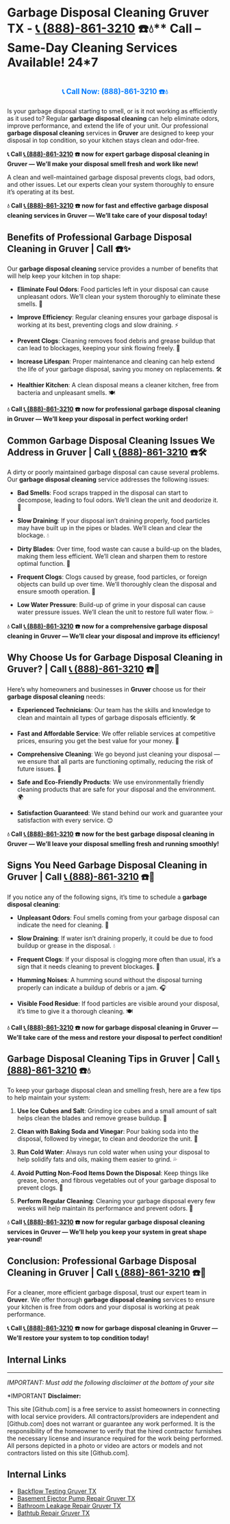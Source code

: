 # Garbage Disposal Cleaning Gruver TX - [📞 (888)-861-3210](https://plumbing-texas-3210.netlify.app) ☎️💧** Call – Same-Day Cleaning Services Available! 24*7
# 

<p align="center" style="font-size: 1.2em; font-weight: bold; margin: 20px 0;">
  <a href="https://plumbing-texas-3210.netlify.app" target="_blank" style="color: #007BFF; text-decoration: none;">📞 Call Now: (888)-861-3210 ☎️💧</a>
</p>

Is your garbage disposal starting to smell, or is it not working as efficiently as it used to? Regular **garbage disposal cleaning** can help eliminate odors, improve performance, and extend the life of your unit. Our professional **garbage disposal cleaning** services in **Gruver** are designed to keep your disposal in top condition, so your kitchen stays clean and odor-free.

**📞 Call [📞 (888)-861-3210](https://plumbing-texas-3210.netlify.app) ☎️ now for expert **garbage disposal cleaning** in Gruver — We’ll make your disposal smell fresh and work like new!**

A clean and well-maintained garbage disposal prevents clogs, bad odors, and other issues. Let our experts clean your system thoroughly to ensure it’s operating at its best.

**💧 Call [📞 (888)-861-3210](https://plumbing-texas-3210.netlify.app) ☎️ now for fast and effective **garbage disposal cleaning** services in Gruver — We’ll take care of your disposal today!**

## **Benefits of Professional Garbage Disposal Cleaning in Gruver | Call  ☎️✨**

Our **garbage disposal cleaning** service provides a number of benefits that will help keep your kitchen in top shape:

- **Eliminate Foul Odors**: Food particles left in your disposal can cause unpleasant odors. We’ll clean your system thoroughly to eliminate these smells. 🧼

- **Improve Efficiency**: Regular cleaning ensures your garbage disposal is working at its best, preventing clogs and slow draining. ⚡

- **Prevent Clogs**: Cleaning removes food debris and grease buildup that can lead to blockages, keeping your sink flowing freely. 🚿

- **Increase Lifespan**: Proper maintenance and cleaning can help extend the life of your garbage disposal, saving you money on replacements. 🛠️

- **Healthier Kitchen**: A clean disposal means a cleaner kitchen, free from bacteria and unpleasant smells. 🍽️

**💧 Call [📞 (888)-861-3210](https://plumbing-texas-3210.netlify.app) ☎️ now for professional **garbage disposal cleaning** in Gruver — We’ll keep your disposal in perfect working order!**

## **Common Garbage Disposal Cleaning Issues We Address in Gruver | Call [📞 (888)-861-3210](https://plumbing-texas-3210.netlify.app) ☎️🛠️**

A dirty or poorly maintained garbage disposal can cause several problems. Our **garbage disposal cleaning** service addresses the following issues:

- **Bad Smells**: Food scraps trapped in the disposal can start to decompose, leading to foul odors. We’ll clean the unit and deodorize it. 🌱

- **Slow Draining**: If your disposal isn’t draining properly, food particles may have built up in the pipes or blades. We’ll clean and clear the blockage. 💧

- **Dirty Blades**: Over time, food waste can cause a build-up on the blades, making them less efficient. We’ll clean and sharpen them to restore optimal function. 🔪

- **Frequent Clogs**: Clogs caused by grease, food particles, or foreign objects can build up over time. We’ll thoroughly clean the disposal and ensure smooth operation. 🚰

- **Low Water Pressure**: Build-up of grime in your disposal can cause water pressure issues. We’ll clean the unit to restore full water flow. 💦

**💧 Call [📞 (888)-861-3210](https://plumbing-texas-3210.netlify.app) ☎️ now for a comprehensive **garbage disposal cleaning** in Gruver — We’ll clear your disposal and improve its efficiency!**

## **Why Choose Us for Garbage Disposal Cleaning in Gruver? | Call [📞 (888)-861-3210](https://plumbing-texas-3210.netlify.app) ☎️🌟**

Here’s why homeowners and businesses in **Gruver** choose us for their **garbage disposal cleaning** needs:

- **Experienced Technicians**: Our team has the skills and knowledge to clean and maintain all types of garbage disposals efficiently. 🛠️

- **Fast and Affordable Service**: We offer reliable services at competitive prices, ensuring you get the best value for your money. 💸

- **Comprehensive Cleaning**: We go beyond just cleaning your disposal — we ensure that all parts are functioning optimally, reducing the risk of future issues. 🧼

- **Safe and Eco-Friendly Products**: We use environmentally friendly cleaning products that are safe for your disposal and the environment. 🌍

- **Satisfaction Guaranteed**: We stand behind our work and guarantee your satisfaction with every service. 😊

**💧 Call [📞 (888)-861-3210](https://plumbing-texas-3210.netlify.app) ☎️ now for the best **garbage disposal cleaning** in Gruver — We’ll leave your disposal smelling fresh and running smoothly!**

## **Signs You Need Garbage Disposal Cleaning in Gruver | Call [📞 (888)-861-3210](https://plumbing-texas-3210.netlify.app) ☎️🚨**

If you notice any of the following signs, it’s time to schedule a **garbage disposal cleaning**:

- **Unpleasant Odors**: Foul smells coming from your garbage disposal can indicate the need for cleaning. 🌱

- **Slow Draining**: If water isn’t draining properly, it could be due to food buildup or grease in the disposal. 💧

- **Frequent Clogs**: If your disposal is clogging more often than usual, it’s a sign that it needs cleaning to prevent blockages. 🚰

- **Humming Noises**: A humming sound without the disposal turning properly can indicate a buildup of debris or a jam. 🎧

- **Visible Food Residue**: If food particles are visible around your disposal, it’s time to give it a thorough cleaning. 🍽️

**💧 Call [📞 (888)-861-3210](https://plumbing-texas-3210.netlify.app) ☎️ now for **garbage disposal cleaning** in Gruver — We’ll take care of the mess and restore your disposal to perfect condition!**

## **Garbage Disposal Cleaning Tips in Gruver | Call [📞 (888)-861-3210](https://plumbing-texas-3210.netlify.app) ☎️💧**

To keep your garbage disposal clean and smelling fresh, here are a few tips to help maintain your system:

1. **Use Ice Cubes and Salt**: Grinding ice cubes and a small amount of salt helps clean the blades and remove grease buildup. 🧊

2. **Clean with Baking Soda and Vinegar**: Pour baking soda into the disposal, followed by vinegar, to clean and deodorize the unit. 🧼

3. **Run Cold Water**: Always run cold water when using your disposal to help solidify fats and oils, making them easier to grind. 💦

4. **Avoid Putting Non-Food Items Down the Disposal**: Keep things like grease, bones, and fibrous vegetables out of your garbage disposal to prevent clogs. 🚫

5. **Perform Regular Cleaning**: Cleaning your garbage disposal every few weeks will help maintain its performance and prevent odors. 🧽

**💧 Call [📞 (888)-861-3210](https://plumbing-texas-3210.netlify.app) ☎️ now for regular **garbage disposal cleaning** services in Gruver — We’ll help you keep your system in great shape year-round!**

## **Conclusion: Professional Garbage Disposal Cleaning in Gruver | Call [📞 (888)-861-3210](https://plumbing-texas-3210.netlify.app) ☎️🧼**

For a cleaner, more efficient garbage disposal, trust our expert team in **Gruver**. We offer thorough **garbage disposal cleaning** services to ensure your kitchen is free from odors and your disposal is working at peak performance.

**📞 Call [📞 (888)-861-3210](https://plumbing-texas-3210.netlify.app) ☎️ now for **garbage disposal cleaning** in Gruver — We’ll restore your system to top condition today!**



## Internal Links


---

*IMPORTANT: Must add the following disclaimer at the bottom of your site*



*IMPORTANT **Disclaimer:**

This site [Github.com] is a free service to assist homeowners in connecting with local service providers. All contractors/providers are independent and [Github.com] does not warrant or guarantee any work performed. It is the responsibility of the homeowner to verify that the hired contractor furnishes the necessary license and insurance required for the work being performed. All persons depicted in a photo or video are actors or models and not contractors listed on this site [Github.com].


## Internal Links
- [Backflow Testing Gruver TX](https://github.com/allyoucaneatsushiin/plumbing-texas/blob/main/Backflow-Testing-Gruver-TX-888-861-3210-Prevention-Same-Day-Service-Available-24-7.md)
- [Basement Ejector Pump Repair Gruver TX](https://github.com/allyoucaneatsushiin/plumbing-texas/blob/main/Basement-Ejector-Pump-Repair-Gruver-TX-888-861-3210-Same-Day-Service-for-Urgent-Repairs-24-7.md)
- [Bathroom Leakage Repair Gruver TX](https://github.com/allyoucaneatsushiin/plumbing-texas/blob/main/Bathroom-Leakage-Repair-Gruver-TX-888-861-3210-Fix-Leaks-Fast-Avoid-Damage-24-7.md)
- [Bathtub Repair Gruver TX](https://github.com/allyoucaneatsushiin/plumbing-texas/blob/main/Bathtub-Repair-Gruver-TX-888-861-3210-Replacement-Same-Day-Service-to-Restore-Your-Tub-24-7.md)
